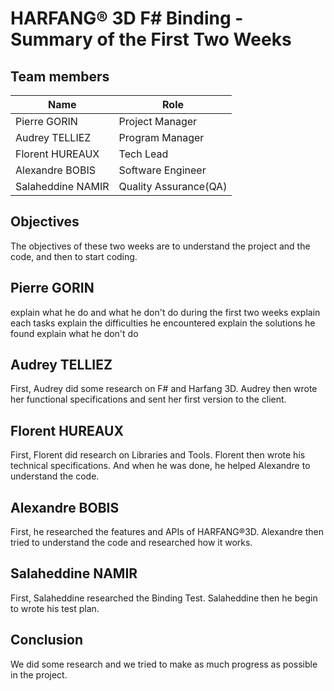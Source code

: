 # HARFANG® 3D F# Binding - Summary of the First Two Weeks

## Team members

| Name | Role |
| --- | --- |
| Pierre GORIN | Project Manager |
| Audrey TELLIEZ | Program Manager |
| Florent HUREAUX | Tech Lead |
| Alexandre BOBIS | Software Engineer |
| Salaheddine NAMIR | Quality Assurance(QA) |

## Objectives

The objectives of these two weeks are to understand the project and the code, and then to start coding.

## Pierre GORIN

explain what he do and what he don't do during the first two weeks
explain each tasks
explain the difficulties he encountered
explain the solutions he found
explain what he don't do

## Audrey TELLIEZ

First, Audrey did some research on F# and Harfang 3D. Audrey then wrote her functional specifications and sent her first version to the client.

## Florent HUREAUX

First, Florent did research on Libraries and Tools. Florent then wrote his technical specifications. And when he was done, he helped Alexandre to understand the code.

## Alexandre BOBIS

First, he researched the features and APIs of HARFANG®3D. Alexandre then tried to understand the code and researched how it works.

## Salaheddine NAMIR

First, Salaheddine researched the Binding Test. Salaheddine then he begin to wrote his test plan.

## Conclusion

We did some research and we tried to make as much progress as possible in the project.
